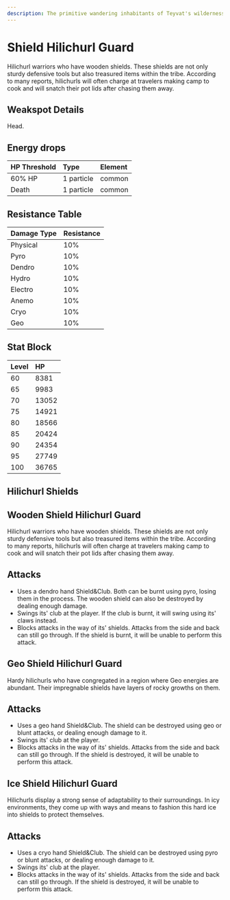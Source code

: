 ```yaml
---
description: The primitive wandering inhabitants of Teyvat's wildernesses..
---
```


# Shield Hilichurl Guard

Hilichurl warriors who have wooden shields. These shields are not only sturdy defensive tools but also treasured items within the tribe. According to many reports, hilichurls will often charge at travelers making camp to cook and will snatch their pot lids after chasing them away.

## Weakspot Details

Head.

## Energy drops

| HP Threshold | Type | Element |
| :--- | :--- | :--- |
| 60% HP | 1 particle |  common |
| Death | 1 particle | common | 

## Resistance Table

| Damage Type | Resistance |
| :--- | :--- |
| Physical | 10% |
| Pyro | 10% |
| Dendro | 10% |
| Hydro | 10% |
| Electro | 10% |
| Anemo | 10% |
| Cryo | 10% |
| Geo | 10% |

## Stat Block

| Level | HP |
| :--- | :--- |
| 60 | 8381 |
| 65 | 9983 |
| 70 | 13052 |
| 75 | 14921 |
| 80 | 18566 |
| 85 | 20424 |
| 90 | 24354 |
| 95 | 27749 |
| 100 | 36765 |

## Hilichurl Shields

<Tabs>
<TabItem value="wooden" label="Wooden shield">

## Wooden Shield Hilichurl Guard

Hilichurl warriors who have wooden shields. These shields are not only sturdy defensive tools but also treasured items within the tribe. According to many reports, hilichurls will often charge at travelers making camp to cook and will snatch their pot lids after chasing them away.  

## Attacks  
* Uses a dendro hand Shield&Club. Both can be burnt using pyro, losing them in the process. The wooden shield can also be destroyed by dealing enough damage.
* Swings its' club at the player. If the club is burnt, it will swing using its' claws instead.
* Blocks attacks in the way of its' shields. Attacks from the side and back can still go through. If the shield is burnt, it will be unable to perform this attack.

</TabItem>

<TabItem value="geo" label="Geo Shield">

## Geo Shield Hilichurl Guard

Hardy hilichurls who have congregated in a region where Geo energies are abundant. Their impregnable shields have layers of rocky growths on them.  

## Attacks  
* Uses a geo hand Shield&Club. The shield can be destroyed using geo or blunt attacks, or dealing enough damage to it.
* Swings its' club at the player.
* Blocks attacks in the way of its' shields. Attacks from the side and back can still go through. If the shield is destroyed, it will be unable to perform this attack.

</TabItem>

<TabItem value="ice" label="Ice Shield">

## Ice Shield Hilichurl Guard

Hilichurls display a strong sense of adaptability to their surroundings. In icy environments, they come up with ways and means to fashion this hard ice into shields to protect themselves.  

## Attacks
* Uses a cryo hand Shield&Club. The shield can be destroyed using pyro or blunt attacks, or dealing enough damage to it.
* Swings its' club at the player.
* Blocks attacks in the way of its' shields. Attacks from the side and back can still go through. If the shield is destroyed, it will be unable to perform this attack.

</TabItem>
</Tabs>
